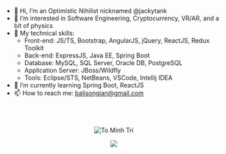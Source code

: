 - 👋 Hi, I’m an Optimistic Nihilist nicknamed @jackytank
- 👀 I’m interested in Software Engineering, Cryptocurrency, VR/AR, and a bit of physics
- 🤹 My technical skills:
  + Front-end: JS/TS, Bootstrap, AngularJS, jQuery, ReactJS, Redux Toolkit
  + Back-end: ExpressJS, Java EE, Spring Boot
  + Database: MySQL, SQL Server, Oracle DB, PostgreSQL
  + Application Server: JBoss/Wildfly
  + Tools: Eclipse/STS, NetBeans, VSCode, Intellij IDEA
- 🌱 I’m currently learning Spring Boot, ReactJS
- 📫 How to reach me:
  balisongian@gmail.com
  
 <br>
 <br>
  
 <p align="center">
  <img  src="https://github-readme-streak-stats.herokuapp.com/?user=jackytank&theme=white" alt="To Minh Tri" />
 </p>
 <p align="center">
  <img  src="https://github-readme-stats.vercel.app/api/top-langs/?username=jackytank&layout=compact&theme=white" /> 
 </p>
  

